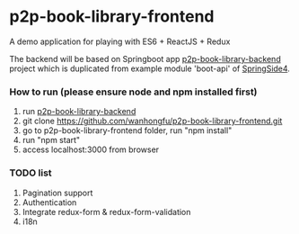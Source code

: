 # p2p-book-library-frontend

A demo application for playing with ES6 + ReactJS + Redux

The backend will be based on Springboot app [p2p-book-library-backend](https://github.com/wanhongfu/p2p-book-library-backend) project which is duplicated from example module 'boot-api' of [SpringSide4](https://github.com/springside/springside4).

### How to run (please ensure node and npm installed first)

1. run [p2p-book-library-backend](https://github.com/wanhongfu/p2p-book-library-backend.git)
2. git clone https://github.com/wanhongfu/p2p-book-library-frontend.git
3. go to p2p-book-library-frontend folder, run "npm install"
4. run "npm start"
5. access localhost:3000 from browser

### TODO list

1. Pagination support
2. Authentication
3. Integrate redux-form & redux-form-validation
4. i18n
